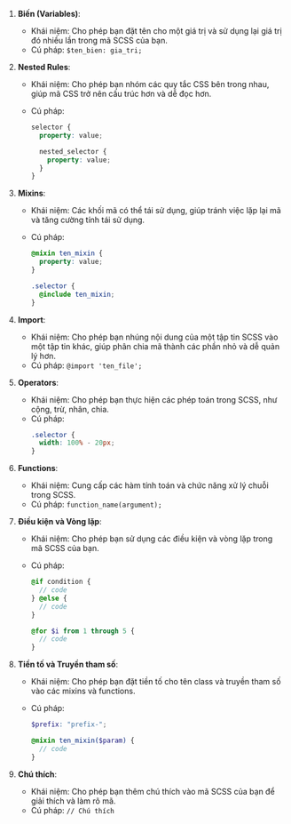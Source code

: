 1. **Biến (Variables)**:

   - Khái niệm: Cho phép bạn đặt tên cho một giá trị và sử dụng lại giá trị đó nhiều lần trong mã SCSS của bạn.
   - Cú pháp: `$ten_bien: gia_tri;`

2. **Nested Rules**:

   - Khái niệm: Cho phép bạn nhóm các quy tắc CSS bên trong nhau, giúp mã CSS trở nên cấu trúc hơn và dễ đọc hơn.
   - Cú pháp:

     ```scss
     selector {
       property: value;

       nested_selector {
         property: value;
       }
     }
     ```

3. **Mixins**:

   - Khái niệm: Các khối mã có thể tái sử dụng, giúp tránh việc lặp lại mã và tăng cường tính tái sử dụng.
   - Cú pháp:

     ```scss
     @mixin ten_mixin {
       property: value;
     }

     .selector {
       @include ten_mixin;
     }
     ```

4. **Import**:

   - Khái niệm: Cho phép bạn nhúng nội dung của một tập tin SCSS vào một tập tin khác, giúp phân chia mã thành các phần nhỏ và dễ quản lý hơn.
   - Cú pháp: `@import 'ten_file';`

5. **Operators**:

   - Khái niệm: Cho phép bạn thực hiện các phép toán trong SCSS, như cộng, trừ, nhân, chia.
   - Cú pháp:
     ```scss
     .selector {
       width: 100% - 20px;
     }
     ```

6. **Functions**:

   - Khái niệm: Cung cấp các hàm tính toán và chức năng xử lý chuỗi trong SCSS.
   - Cú pháp: `function_name(argument);`

7. **Điều kiện và Vòng lặp**:

   - Khái niệm: Cho phép bạn sử dụng các điều kiện và vòng lặp trong mã SCSS của bạn.
   - Cú pháp:

     ```scss
     @if condition {
       // code
     } @else {
       // code
     }

     @for $i from 1 through 5 {
       // code
     }
     ```

8. **Tiền tố và Truyền tham số**:

   - Khái niệm: Cho phép bạn đặt tiền tố cho tên class và truyền tham số vào các mixins và functions.
   - Cú pháp:

     ```scss
     $prefix: "prefix-";

     @mixin ten_mixin($param) {
       // code
     }
     ```

9. **Chú thích**:
   - Khái niệm: Cho phép bạn thêm chú thích vào mã SCSS của bạn để giải thích và làm rõ mã.
   - Cú pháp: `// Chú thích`
